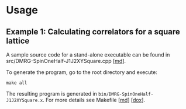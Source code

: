 # Usage

## Example 1: Calculating correlators for a square lattice

A sample source code for a stand-alone executable can be found in src/DMRG-SpinOneHalf-J1J2XYSquare.cpp
[[md](../src/DMRG-SpinOneHalf-J1J2XYSquare.cpp)].

To generate the program, go to the root directory and execute:

    make all

The resulting program is generated in `bin/DMRG-SpinOneHalf-J1J2XYSquare.x`.
For more details see Makefile [[md](../Makefile)]  [[dox](../../Makefile)].
